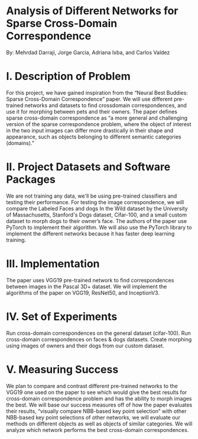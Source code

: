 # Analysis of Different Networks for Sparse Cross-Domain Correspondence
By: Mehrdad Darraji, Jorge Garcia, Adriana Ixba, and Carlos Valdez

# I. Description of Problem
For this project, we have gained inspiration from the “Neural Best Buddies: Sparse Cross-Domain
Correspondence” paper. We will use different pre-trained networks and datasets to find crossdomain correspondences, and use it for morphing between pets and their owners. The paper
defines sparse cross-domain correspondence as “a more general and challenging version of the
sparse correspondence problem, where the object of interest in the two input images can differ
more drastically in their shape and appearance, such as objects belonging to different semantic
categories (domains).”

# II. Project Datasets and Software Packages
We are not training any data, we'll be using pre-trained classifiers and testing their performance.
For testing the image correspondence, we will compare the Labeled Faces and dogs In the Wild
dataset by the University of Massachusetts, Stanford's Dogs dataset, Cifar-100, and a small
custom dataset to morph dogs to their owner’s face. The authors of the paper use PyTorch to
implement their algorithm. We will also use the PyTorch library to implement the different
networks because it has faster deep learning training.

# III. Implementation
The paper uses VGG19 pre-trained network to find correspondences between images in the
Pascal 3D+ dataset. We will implement the algorithms of the paper on VGG19, ResNet50, and
InceptionV3.

# IV. Set of Experiments
Run cross-domain correspondences on the general dataset (cifar-100). Run cross-domain
correspondences on faces & dogs datasets. Create morphing using images of owners and their
dogs from our custom dataset.

# V. Measuring Success
We plan to compare and contrast different pre-trained networks to the VGG19 one used on the
paper to see which would give the best results for cross-domain correspondence problem and has
the ability to morph images the best. We will base our success measures off of how the paper
evaluates their results, “visually compare NBB-based key point selection” with other NBB-based
key point selections of other networks, we will evaluate our methods on different objects as well
as objects of similar categories. We will analyze which network performs the best cross-domain
correspondences.